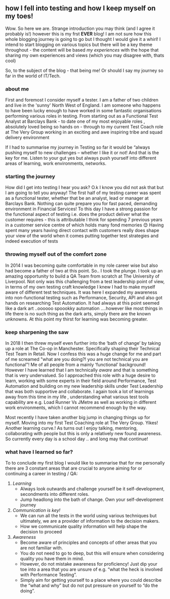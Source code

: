 ## how I fell into testing and how I keep myself on my toes!

Wow.  So here we are.  Strange introduction you may think (and I agree it probably is!) however this is my frst <b>EVER</b> blog!  I am not sure how this whole blogging journey is going to go but I thought I would give it a whirl!  I intend to start blogging on various topics but there will be a key theme throughout - the content will be based  <i>my experiences </i> with the hope that sharing my own experiences and views (which you may disagree with, thats cool)

So, to the subject of the blog - that being me! Or should I say my journey so far in the world of IT/Tech.

### about me
First and foremost I consider myself a tester. I am a father of two children and live in the 'sunny' North West of England.  I am someone who happens to have been lucky enough to have worked in some fantastic organisations performing various roles in testing.  From starting out as a Functional Test Analyst at Barclays Bank - to date one of my most enjoyable roles , absolutely loved being so hands on - through to my current Test Coach role at The Very Group working in an exciting and awe inspiring tribe and squad delivery environment  

If I had to summarise my journey in Testing so far it would be “always pushing myself to new challenges – whether I like it or not!  And that is the key for me.  Listen to your gut yes but always push yourself into different areas of learning, work environments, networks.

### starting the journey
How did I get into testing I hear you ask?  O.k I know you did not ask that but I am going to tell you anyway! The first half of my testing career was spent as a functional tester, whether that be an analyst, lead or manager at Barclays Bank.  Nothing can quite prepare you for fast paced, demanding environment in Financial Services!    To this day I have a strong passion for the functional aspect of testing i.e. does the product deliver what the customer requires - this is attributable I think for spending 7 previous years in a customer service centre of which holds many fond memories 😊  Having spent many years having direct contact with customers really does shape your view of the world when it comes putting together test strategies and indeed execution of tests

### throwing myself out of the comfort zone
In 2014 I was becoming quite comfortable in my role career wise but also had become a father of two at this point.  So.. I took the plunge.  I took up an amazing opportunity to build a QA Team from scratch at The University of Liverpool.    Not only was this challenging from a test leadership point of view, in terms of my own testing craft knowledge I knew I had to make myself aware of different test techniques.  It was here I expanded my awareness into non-functional testing such as Performance, Security, API and also got hands on researching Test Automation. It had always at this point seemed like  a dark art ..oooooo spoookky automation ....however like most things in life there is no such thing as the dark arts, simply there are the known unknowns.   At this point my thirst for learning was becoming greater.    

### keep sharpening the saw
In 2018 I then threw myself even further into the ‘bath of change’ by taking up a role at The Co-op in Manchester.  Specifically shaping their Technical Test Team in Retail.  Now I confess this was a huge change for me and part of me screamed "what are you doing?!  you are not technical you are functional"!  Me of all people from a mainly ‘functional’ background!  However I have learned that I am technically <i>aware</i> and that is something that is very undervalued.  So I approached this role with a huge desire to learn, working with some experts in their field around Performance, Test Automation and building on my new leadership skills under Test Leadership that was both supportive and collaborate.  I again took a lot of learnings away from this time in my life ,  understanding what various test tools capability are e.g. Load Runner Vs  JMetre as well as working in different work environments, which I cannot recommend enough by the way.  

Most recently I have taken another big jump in changing things up for myself.  Moving into my  first Test Coaching role at The Very Group.  Yikes!  Another learning curve.!  As turns out I enjoy talking, mentoring, collaborating with people but this is only a relatively new found awareness.  So currently every day is a school day .. and long may that continue!

### what have I learned so far?
To to conclude my first blog I would like to summarise that for me personally there are 3 constant areas that are crucial to anyone aiming for or continuing a career in testing / QA:

1.	<i>Learning</i> 
    * Always look outwards and challenge yourself be it self-development, secondments into different roles.  
    * Jump headlong into the bath of change.  Own your self-development journey
2.	<i>Communication is key! </i>  
    * We can run all the tests in the world using various techniques but ultimately, we are a provider of information to the decision makers.  
    * How we communicate quality information will help shape the decision to proceed
3.	<i>Awareness </i>
    * Become aware of principles and concepts of other areas that you are not familiar with.  
    * You do not need to go to deep, but this will  ensure when considering quality you have them in mind. 
    * However, do not mistake awareness for proficiency!  Just dip your toe into a area that you are unsure of e.g. “what the heck is 
      involved with Performance Testing”. 
    * Simply aim for getting yourself to a place where you could describe the “what and why” but do not put pressure on yourself to “do       the doing”. 

